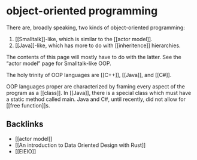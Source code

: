 # object-oriented programming

There are, broadly speaking, two kinds of object-oriented programming:

1.  [[Smalltalk]]-like, which is similar to the [[actor model]].
2.  [[Java]]-like, which has more to do with [[inheritence]] hierarchies.

The contents of this page will mostly have to do with the latter. See the &ldquo;actor model&rdquo; page for Smalltalk-like OOP.

The holy trinity of OOP languages are [[C++]], [[Java]], and [[C#]].

OOP languages proper are characterized by framing every aspect of the program as a [[class]]. In [[Java]], there is a special class which must have a static method called main. Java and C#, until recently, did not allow for [[free function]]s.


## Backlinks

-   [[actor model]]
-   [[An introduction to Data Oriented Design with Rust]]
-   [[EIEIO]]
